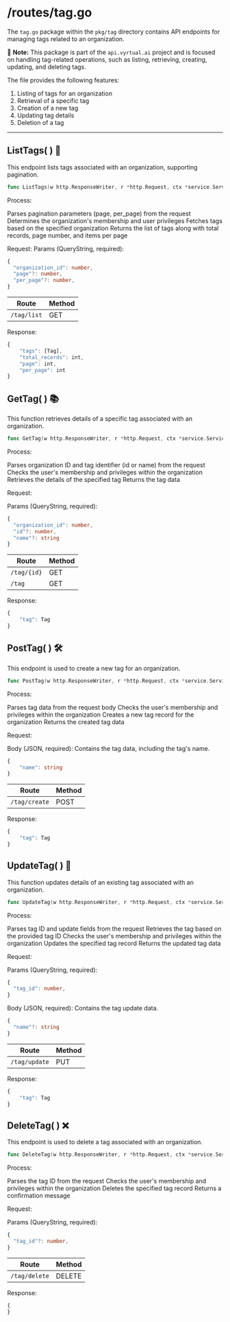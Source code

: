 # /routes/tag.go

The `tag.go` package within the `pkg/tag` directory contains API endpoints for managing tags related to an organization.

📝 **Note:** This package is part of the `api.vyrtual.ai` project and is focused on handling tag-related operations, such as listing, retrieving, creating, updating, and deleting tags.

The file provides the following features:

1. Listing of tags for an organization
2. Retrieval of a specific tag
3. Creation of a new tag
4. Updating tag details
5. Deletion of a tag

---

## ListTags( ) 🚀

This endpoint lists tags associated with an organization, supporting pagination.

```go
func ListTags(w http.ResponseWriter, r *http.Request, ctx *service.Service) error { ... }
```

Process:

Parses pagination parameters (page, per_page) from the request
Determines the organization's membership and user privileges
Fetches tags based on the specified organization
Returns the list of tags along with total records, page number, and items per page

Request:
Params (QueryString, required):

```typescript
{
  "organization_id": number,
  "page"?: number,
  "per_page"?: number,
}
```

| Route       | Method |
| ----------- | ------ |
| `/tag/list` | GET    |

Response:

```typescript
{
    "tags": [Tag],
    "total_records": int,
    "page": int,
    "per_page": int
}
```

## GetTag( ) 📚

This function retrieves details of a specific tag associated with an organization.

```go
func GetTag(w http.ResponseWriter, r *http.Request, ctx *service.Service) error { ... }
```

Process:

Parses organization ID and tag identifier (id or name) from the request
Checks the user's membership and privileges within the organization
Retrieves the details of the specified tag
Returns the tag data

Request:

Params (QueryString, required):

```typescript
{
  "organization_id": number,
  "id"?: number,
  "name"?: string
}
```

| Route       | Method |
| ----------- | ------ |
| `/tag/{id}` | GET    |
| `/tag`      | GET    |

Response:

```typescript
{
    "tag": Tag
}
```

## PostTag( ) 🛠️

This endpoint is used to create a new tag for an organization.

```go
func PostTag(w http.ResponseWriter, r *http.Request, ctx *service.Service) error { ... }
```

Process:

Parses tag data from the request body
Checks the user's membership and privileges within the organization
Creates a new tag record for the organization
Returns the created tag data

Request:

Body (JSON, required): Contains the tag data, including the tag's name.

```typescript
{
    "name": string
}
```

| Route         | Method |
| ------------- | ------ |
| `/tag/create` | POST   |

Response:

```typescript
{
    "tag": Tag
}
```

## UpdateTag( ) 🔄

This function updates details of an existing tag associated with an organization.

```go
func UpdateTag(w http.ResponseWriter, r *http.Request, ctx *service.Service) error { ... }
```

Process:

Parses tag ID and update fields from the request
Retrieves the tag based on the provided tag ID
Checks the user's membership and privileges within the organization
Updates the specified tag record
Returns the updated tag data

Request:

Params (QueryString, required):

```typescript
{
  "tag_id": number,
}
```

Body (JSON, required): Contains the tag update data.

```typescript
{
  "name"?: string
}
```

| Route         | Method |
| ------------- | ------ |
| `/tag/update` | PUT    |

Response:

```typescript
{
    "tag": Tag
}
```

## DeleteTag( ) ❌

This endpoint is used to delete a tag associated with an organization.

```go
func DeleteTag(w http.ResponseWriter, r *http.Request, ctx *service.Service) error { ... }
```

Process:

Parses the tag ID from the request
Checks the user's membership and privileges within the organization
Deletes the specified tag record
Returns a confirmation message

Request:

Params (QueryString, required):

```typescript
{
  "tag_id"?: number,
}
```

| Route         | Method |
| ------------- | ------ |
| `/tag/delete` | DELETE |

Response:

```typescript
{
}
```

